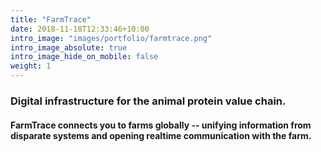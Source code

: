 ```yaml
---
title: "FarmTrace"
date: 2018-11-18T12:33:46+10:00
intro_image: "images/portfolio/farmtrace.png"
intro_image_absolute: true
intro_image_hide_on_mobile: false
weight: 1
---
```


### Digital infrastructure for the animal protein value chain.

#### FarmTrace connects you to farms globally -- unifying information from disparate systems and opening realtime communication with the farm.
